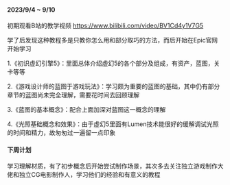 ####  2023/9/4 ~ 9/10

初期观看B站的教学视频	https://www.bilibili.com/video/BV1Cd4y1V7G5

学了后发现这种教程多是只教你怎么用和部分取巧的方法，而后开始在Epic官网开始学习

1.《初识虚幻引擎5》：里面总体介绍虚幻5的各个部分及组成，有资产，蓝图，关卡等等

2.《游戏设计师的蓝图于游戏玩法》：学习颇为重要的蓝图的基础，其中仍有部分章节的蓝图尚未完全理解，需要花时间去回顾理解

3.《蓝图的基本概念》：配合上面加深对蓝图这一概念的理解

4.《光照基础概念和效果》：由于虚幻5里面有Lumen技术能很好的缓解调试光照的时间和精力，故匆匆过一遍留一点印象

#### 下周计划 

学习理解材质，有了初步概念后开始尝试制作场景，其次多去关注独立游戏制作大佬和独立CG电影制作人，学习他们的经验和有意义的教程

